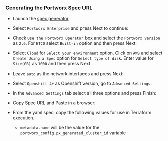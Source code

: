 ### Generating the Portworx Spec URL
* Launch the [spec generator](https://central.portworx.com/specGen/wizard)

* Select `Portworx Enterprise` and press Next to continue:

* Check `Use the Portworx Operator` box and select the `Portworx version` as `2.6`. For `ETCD` select `Built-in` option and then press Next:

* Select `Cloud` for `Select your environment` option. Click on `AWS` and select `Create Using a Spec` option for `Select type of disk`.
  Enter value for `Size(GB)` as `1000` and then press Next.

* Leave `auto` as the network interfaces and press Next:

* Select `Openshift 4+` as Openshift version, go to `Advanced Settings`:

* In the `Advanced Settings` tab select all three options and press Finish:

* Copy Spec URL and Paste in a browser:

* From the yaml spec, copy the following values for use in Terraform execution.
  * `metadata.name` will be the value for the `portworx_config.px_generated_cluster_id` variable
